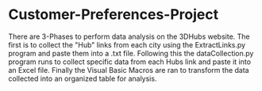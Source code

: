 # Customer-Preferences-Project
There are 3-Phases to perform data analysis on the 3DHubs website.
The first is to collect the "Hub" links from each city using the ExtractLinks.py program and paste them into a .txt file.
Following this the dataCollection.py program runs to collect specific data from each Hubs link and paste it into an Excel
file. Finally the Visual Basic Macros are ran to transform the data collected into an organized table for analysis. 
